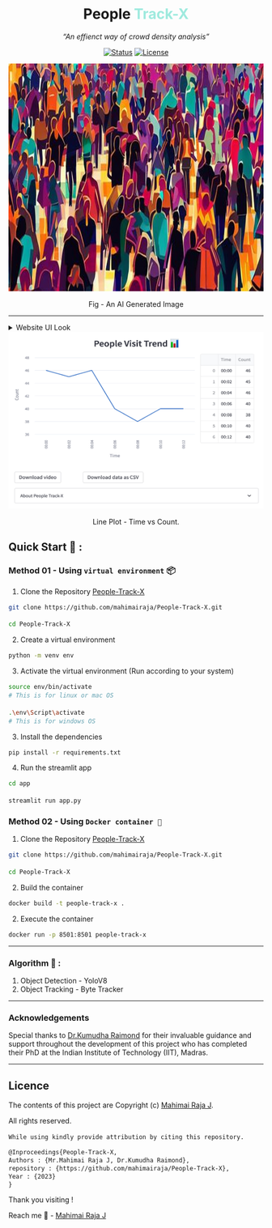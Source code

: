<h1 align="center">People <span style="color : #9eeade">Track-X</span></h1>

<p align="center" style="padding-left : 50px;padding-right : 50px; font-style : italic">
“An effienct way of crowd density analysis”
</p>

<div align="center">

[![Status](https://img.shields.io/badge/status-active-success.svg)]()
[![License](https://img.shields.io/badge/license-MIT-blue.svg)](/LICENSE)

</div>
<p align="center">
  <a href="" rel="noopener">
 <img width=1200px height=450px src="asset/header.jpg" alt="Project logo"></a>
</p>
<div align="center">
<p>Fig - An AI Generated Image</p>
</div>

---




<details>
<summary> Website UI Look
</summary>
<img src='asset/webpage.jpg'>
</details>

<div align="center" >
  <img src="asset/graph.png" alt="Graph" width=600px height=350px>
  
  
  <p>Line Plot - Time vs Count.</p>
</div>

## Quick Start 🚀 :

### Method 01 - Using `virtual environment` 📦

1) Clone the Repository [People-Track-X](https://github.com/mahimairaja/People-Track-X)

```bash
git clone https://github.com/mahimairaja/People-Track-X.git

cd People-Track-X
```

2) Create a virtual environment

```bash
python -m venv env
```
   
3) Activate the virtual environment (Run according to your system)
```bash
source env/bin/activate 
# This is for linux or mac OS

.\env\Script\activate  
# This is for windows OS
```

3) Install the dependencies
```bash
pip install -r requirements.txt
```

4) Run the streamlit app
```bash
cd app

streamlit run app.py
```

### Method 02 - Using `Docker container 🚢` 

1) Clone the Repository [People-Track-X](https://github.com/mahimairaja/People-Track-X)

```bash
git clone https://github.com/mahimairaja/People-Track-X.git

cd People-Track-X
```

2) Build the container

```bash
docker build -t people-track-x .
```

2) Execute the container

```bash
docker run -p 8501:8501 people-track-x
```
----

### Algorithm 📝 : 
1. Object Detection - YoloV8
1. Object Tracking - Byte Tracker

---

### Acknowledgements

Special thanks to [Dr.Kumudha Raimond](#) for their invaluable guidance and support throughout the development of this project who has completed their PhD at the Indian Institute of Technology (IIT), Madras. 

---

## Licence <a name = "license"></a>

The contents of this project are Copyright (c) [Mahimai Raja J](https://www.linkedin.com/in/mahimairaja/). 

All rights reserved.


`While using kindly provide attribution by citing this repository.`


    @Inproceedings{People-Track-X,
    Authors : {Mr.Mahimai Raja J, Dr.Kumudha Raimond},
    repository : {https://github.com/mahimairaja/People-Track-X},
    Year : {2023}
    }


Thank you visiting !

Reach me 📩 - [Mahimai Raja J](https://www.linkedin.com/in/mahimairaja/) 
